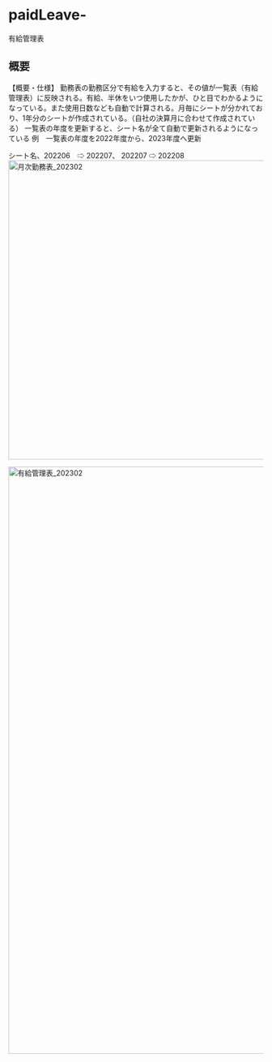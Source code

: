 # paidLeave-
有給管理表
## 概要
【概要・仕様】
勤務表の勤務区分で有給を入力すると、その値が一覧表（有給管理表）に反映される。有給、半休をいつ使用したかが、ひと目でわかるようになっている。また使用日数なども自動で計算される。月毎にシートが分かれており、1年分のシートが作成されている。（自社の決算月に合わせて作成されている）
一覧表の年度を更新すると、シート名が全て自動で更新されるようになっている
例　一覧表の年度を2022年度から、2023年度へ更新

シート名、202206　⇨  202207、 202207 ⇨ 202208
<img width="590" alt="月次勤務表_202302" src="https://user-images.githubusercontent.com/72403927/219933187-c80ecd83-6d8c-4506-8b1b-cc73b8d672ed.png">

<img width="1158" alt="有給管理表_202302" src="https://user-images.githubusercontent.com/72403927/219933190-b11f103c-748c-4e5d-8606-0cff7aea87e8.png">
